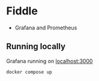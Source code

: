 # Fiddle

- Grafana and Prometheus

## Running locally

Grafana running on [localhost:3000](http://localhost:3000)

```console
docker compose up
```
